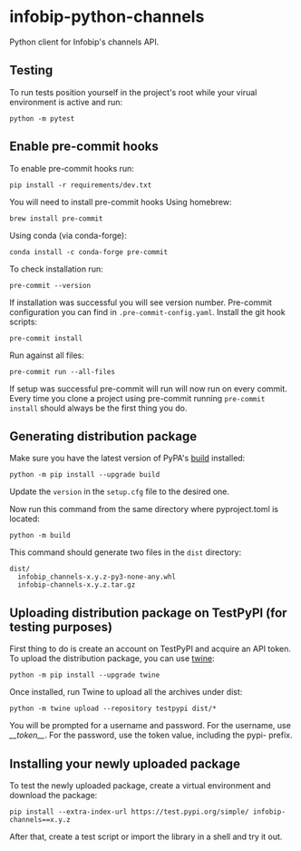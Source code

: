 # infobip-python-channels
Python client for Infobip's channels API.

## Testing
To run tests position yourself in the project's root while your virual environment
is active and run:
```
python -m pytest
```

## Enable pre-commit hooks
To enable pre-commit hooks run:
```
pip install -r requirements/dev.txt
```
You will need to install pre-commit hooks
Using homebrew:
```
brew install pre-commit
```
Using conda (via conda-forge):
```
conda install -c conda-forge pre-commit
```
To check installation run:
```
pre-commit --version
```
If installation was successful you will see version number.
Pre-commit configuration you can find in `.pre-commit-config.yaml`.
Install the git hook scripts:
```
pre-commit install
```
Run against all files:
```
pre-commit run --all-files
```
If setup was successful pre-commit will run will now run on every commit.
Every time you clone a project using pre-commit running `pre-commit install`
should always be the first thing you do.


## Generating distribution package
Make sure you have the latest version of PyPA's
[build](https://packaging.python.org/en/latest/key_projects/#build) installed:
```
python -m pip install --upgrade build
```

Update the `version` in the  `setup.cfg` file to the desired one.


Now run this command from the same directory where pyproject.toml is located:
```
python -m build
```

This command should generate two files in the `dist` directory:
```
dist/
  infobip_channels-x.y.z-py3-none-any.whl
  infobip-channels-x.y.z.tar.gz
```


## Uploading distribution package on TestPyPI (for testing purposes)
First thing to do is create an account on TestPyPI and acquire an API token.
To upload the distribution package, you can use
[twine](https://packaging.python.org/en/latest/key_projects/#twine):
```
python -m pip install --upgrade twine
```

Once installed, run Twine to upload all the archives under dist:
```
python -m twine upload --repository testpypi dist/*
```

You will be prompted for a username and password. For the username, use *\_\_token\_\_*.
For the password, use the token value, including the pypi- prefix.


## Installing your newly uploaded package
To test the newly uploaded package, create a virtual environment and download the
package:
```
pip install --extra-index-url https://test.pypi.org/simple/ infobip-channels==x.y.z
```

After that, create a test script or import the library in a shell and try it out.
